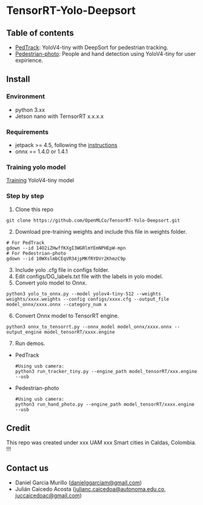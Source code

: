 # TensorRT-Yolo-Deepsort

## Table of contents
* [PedTrack](PedTrack/): YoloV4-tiny with DeepSort for pedestrian tracking.
* [Pedestrian-photo](Pedestrian-photo): People and hand detection using YoloV4-tiny for user expirience.

## Install

### Environment

- python 3.xx
- Jetson nano with TernsorRT x.x.x.x

### Requirements

- jetpack >= 4.5, following the [instructions](https://developer.nvidia.com/embedded/learn/get-started-jetson-nano-devkit#intro) <br />
- onnx == 1.4.0 or 1.4.1 <br />

### Training yolo model
[Training](Training/Training_yolov4_tiny.ipynb) YoloV4-tiny model

### Step by step

1. Clone this repo
  ```
  git clone https://github.com/OpenMLCo/TensorRT-Yolo-Deepsort.git
  ```

2. Download pre-training weights and include this file in weights folder.
  ```shell
  # For PedTrack
  gdown --id 14O2iZHwffKXgI3WGRlmYEmNPHEpW-mpn
  # For Pedestrian-photo
  gdown --id 10WXslmbCEqVR34jpMKfRYDVr2KhmzC9p
  ```
3. Include yolo .cfg file in configs folder.
4. Edit configs/DG_labels.txt file with the labels in yolo model.
5. Convert yolo model to Onnx.
  ```shell
  python3 yolo_to_onnx.py --model yolov4-tiny-512 --weights weights/xxxx.weights --config configs/xxxx.cfg --output_file model_onnx/xxxx.onnx --category_num x
  ```
6. Convert Onnx model to TensorRT engine. 
  ```shell
  python3 onnx_to_tensorrt.py --onnx_model model_onnx/xxxx.onnx --output_engine model_tensorRT/xxxx.engine
  ```
7. Run demos.
  * PedTrack
    ```shell
    #Using usb camera:
    python3 run_tracker_tiny.py --engine_path model_tensorRT/xxx.engine --usb
    ```    
  * Pedestrian-photo
    ```shell
    #Using usb camera:
    python3 run_hand_photo.py --engine_path model_tensorRT/xxxx.engine --usb
    ```

## Credit
This repo was created under xxx UAM xxx Smart cities in Caldas, Colombia. !!!

## Contact us
- Daniel Garcia Murillo (danielggarciam@gmail.com)
- Julián Caicedo Acosta (julianc.caicedoa@autonoma.edu.co, juccaicedoac@gmail.com)





